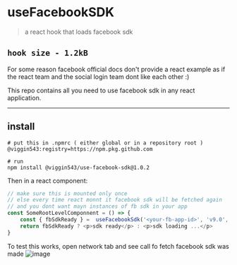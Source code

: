 # useFacebookSDK
> a react hook that loads facebook sdk

`hook size - 1.2kB`
--- 
For some reason facebook official docs don't provide a react example
as if the react team and the social login team dont like each other :)

This repo contains all you need to use facebook sdk in any react application.

---
## install
```npm
# put this in .npmrc ( either global or in a repository root ) 
@viggin543:registry=https://npm.pkg.github.com
```
```npm
# run 
npm install @viggin543/use-facebook-sdk@1.0.2
```

Then in a react component:

```javascript
// make sure this is mounted only once
// else every time react monnt it facebook sdk will be fetched again
// and you dont want mayn instances of fb sdk in your app 
const SomeRootLevelComponnent = () => {
    const { fbSdkReady } =  useFacebookSdk('<your-fb-app-id>', 'v9.0', 'en_US')
    return fbSdkReady ? <p>sdk ready</p> : <p>sdk loading ...</p>
}
``` 
To test this works, open network tab and see call fo fetch facebook sdk was made 
![image](https://user-images.githubusercontent.com/6231756/112716279-71f65480-8ef6-11eb-8d33-3c5480e2d713.png)
